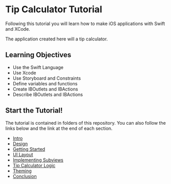 # Tip Calculator Tutorial

Following this tutorial you will learn how to make iOS applications with Swift and XCode. 

The application created here will a tip calculator.

## Learning Objectives

- Use the Swift Language
- Use Xcode 
- Use Storyboard and Constraints
- Define variables and functions
- Create IBOutlets and IBActions 
- Describe IBOutlets and IBActions

## Start the Tutorial! 

The tutorial is contained in folders of this repository. You can also follow the links below and the link at the end of each section. 

- [Intro](P0-intro)
- [Design](P1-Design-Breakdown)
- [Getting Started](P2-Getting-Started)
- [UI Layout](P3-UI-Layout)
- [Implementing Subviews](P4-Implementing-Subviews)
- [Tip Calculator Logic](P6-Tip-Calculator-Logic)
- [Theming](P7-Theming)
- [Conclusion](P8-Conclusion)
